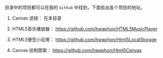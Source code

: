 目录中的项目都可以在我的 `Github` 中找到，下面给出各个项目的地址。

1. Canvas 滤镜： 在本目录

2. HTML5音乐播放器： https://github.com/hwaphon/HTML5MusicPlayer

3. HTML5便签小应用： https://github.com/hwaphon/Html5LocalStorage

4. Canvas 绘制图案： https://github.com/hwaphon/Html5Canvas
